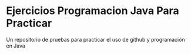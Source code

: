 # Ejercicios Programacion Java Para Practicar
Un repositorio de pruebas para practicar el uso de github y programación en Java
